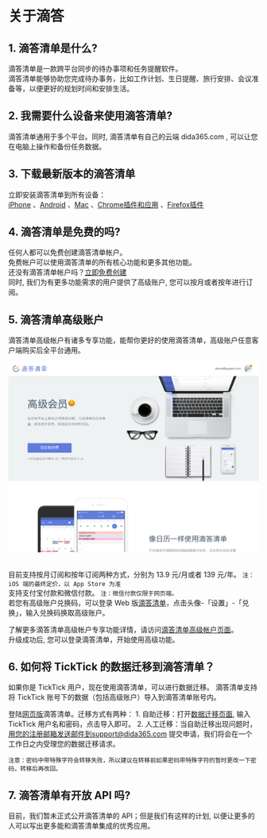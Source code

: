 # 关于滴答

## 1.  滴答清单是什么?

滴答清单是一款跨平台同步的待办事项和任务提醒软件。 <br >滴答清单能够协助您完成待办事务，比如工作计划、生日提醒、旅行安排、会议准备等，以便更好的规划时间和安排生活。

## 2.  我需要什么设备来使用滴答清单?

滴答清单通用于多个平台。同时, 滴答清单有自己的云端 dida365.com , 可以让您在电脑上操作和备份任务数据。

## 3. 下载最新版本的滴答清单

立即安装滴答清单到所有设备： <br >[iPhone](https://itunes.apple.com/cn/app/di-da-qing-dan-dai-ban-shi/id626144601?mt=8) 、[Android](https://www.dida365.com/static/getApp/download?type=apk) 、[Mac](https://dida365.com/static/getApp/download?type=mac) 、[Chrome插件和应用](http://www.dida365.com/about/crxDownload) 、[Firefox插件](https://addons.mozilla.org/zh-CN/firefox/addon/滴答清单/)

## 4.  滴答清单是免费的吗?

任何人都可以免费创建滴答清单帐户。 <br >免费帐户可以使用滴答清单的所有核心功能和更多其他功能。 <br >还没有滴答清单帐户吗？[立即免费创建](https://dida365.com/signup) <br >同时, 我们为有更多功能需求的用户提供了高级账户, 您可以按月或者按年进行订阅。

## 5.  滴答清单高级账户

滴答清单高级帐户有诸多专享功能，能帮你更好的使用滴答清单，高级账户任意客户端购买后全平台通用。

![didapremium](../images/getstarted/didapermium.png)

<br >目前支持按月订阅和按年订阅两种方式，分别为 13.9 元/月或者 139 元/年。
`注：iOS 端的最终定价，以 App Store 为准` <br >支持支付宝付款和微信付款。
`注：微信付款仅限于网页端。` <br >若您有高级账户兑换码，可以登录 Web 版[滴答清单](https://dida365.com/)，点击头像-「设置」-「兑换」，输入兑换码换取高级账户。

了解更多滴答清单高级帐户专享功能详情，请访问[滴答清单高级帐户页面](https://www.dida365.com/about/upgrade)。 <br >升级成功后, 您可以登录滴答清单，开始使用高级功能。

## 6.  如何将 TickTick 的数据迁移到滴答清单？

如果你是 TickTick 用户，现在使用滴答清单，可以进行数据迁移。 滴答清单支持将 TickTick 账号下的数据（包括高级账户）导入到滴答清单账号内。

登陆[网页版](https://dida365.com/)滴答清单。迁移方式有两种： 1. 自助迁移：打开[数据迁移页面](http://dida365.com/import/#ticktick), 输入 TickTick 用户名和密码，点击导入即可。 2. 人工迁移：当自助迁移出现问题时，用您的注册邮箱发送邮件到support@dida365.com 提交申请，我们将会在一个工作日之内受理您的数据迁移请求。

`注意：密码中带特殊字符会转移失败，所以建议在转移前如果密码带特殊字符的暂时更改一下密码，转移后再改回。`

## 7.  滴答清单有开放 API 吗?

目前，我们暂未正式公开滴答清单的 API；但是我们有这样的计划, 以便让更多的人可以写出更多能和滴答清单集成的优秀应用。

